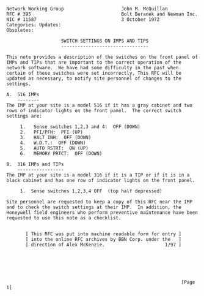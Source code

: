     Network Working Group                     John M. McQuillan
    RFC # 395                                 Bolt Beranek and Newman Inc.
    NIC # 11587                               3 October 1972
    Categories: Updates:
    Obsoletes:

                        SWITCH SETTINGS ON IMPS AND TIPS
                        --------------------------------

    This note provides a description of the switches on the front panel of
    IMPs and TIPs that are important to the correct operation of the
    network software.  We have had some difficulty in the past when
    certain of these switches were set incorrectly, This RFC will be
    updated as necessary, to notify site personnel of changes to the
    settings.

    A.  516 IMPs
        --------
    The IMP at your site is a model 516 if it has a gray cabinet and two
    rows of indicator lights on the front panel.  The correct switch
    settings are:

         1.   Sense switches 1,2,3 and 4:  OFF (DOWN)
         2.   PFI/PFH:  PFI (UP)
         3.   HALT INH:  OFF (DOWN)
         4.   W.D.T.:  OFF (DOWN)
         5.   AUTO RSTRT:  ON (UP)
         6.   MEMORY PRTCT:  OFF (DOWN)

    B.  316 IMPs and TIPs
        -----------------
    The IMP at your site is a model 316 if it is a TIP or if it is in a
    black cabinet and has one row of indicator lights on the front panel.

         1.  Sense switches 1,2,3,4 OFF  (top half depressed)

    Site personnel are requested to keep a copy of this RFC near the IMP
    and to check the switch settings at their IMP.  In addition, the
    Honeywell field engineers who perform preventive maintenance have been
    requested to use this note as a checklist.


           [ This RFC was put into machine readable form for entry ]
           [ into the online RFC archives by BBN Corp. under the   ]
           [ direction of Alex McKenzie.                      1/97 ]






                                                                    [Page 1]
